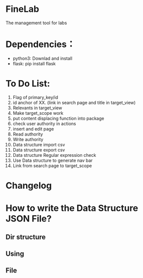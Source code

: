 # FineLab
The management tool for labs


# Dependencies： 
* python3: Downlad and install
* flask: pip install flask



# To Do List:
1.  Flag of primary_key/id
2.  id anchor of XX. (link in search page and title in target_view)
3.  Relevants in target_view
4.  Make target_scope work
5.  put content displacing function into package
6.  check user authority in actions
7.  insert and edit page
8.  Read authority
9.  Write authority
10. Data structure import csv
11. Data structure export csv
12. Data structure Regular expression check
13. Use Data structure to generate nav bar
14. Link from search page to target_scope

   
# Changelog




# How to write the Data Structure JSON File?
## Dir structure

## Using

## File
